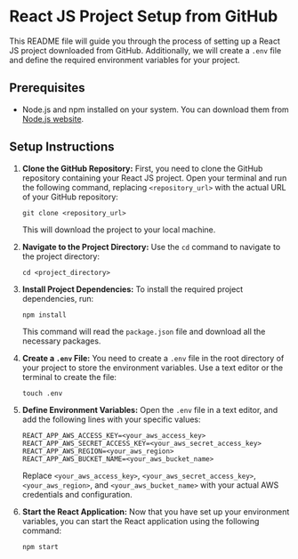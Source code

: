 # React JS Project Setup from GitHub

This README file will guide you through the process of setting up a React JS project downloaded from GitHub. Additionally, we will create a `.env` file and define the required environment variables for your project.

## Prerequisites
- Node.js and npm installed on your system. You can download them from [Node.js website](https://nodejs.org/).

## Setup Instructions

1. **Clone the GitHub Repository:** First, you need to clone the GitHub repository containing your React JS project. Open your terminal and run the following command, replacing `<repository_url>` with the actual URL of your GitHub repository:

    ```
    git clone <repository_url>
    ```

   This will download the project to your local machine.

2. **Navigate to the Project Directory:** Use the `cd` command to navigate to the project directory:

    ```
    cd <project_directory>
    ```

3. **Install Project Dependencies:** To install the required project dependencies, run:

    ```
    npm install
    ```

   This command will read the `package.json` file and download all the necessary packages.

4. **Create a `.env` File:** You need to create a `.env` file in the root directory of your project to store the environment variables. Use a text editor or the terminal to create the file:

    ```
    touch .env
    ```

5. **Define Environment Variables:** Open the `.env` file in a text editor, and add the following lines with your specific values:

    ```dotenv
    REACT_APP_AWS_ACCESS_KEY=<your_aws_access_key>
    REACT_APP_AWS_SECRET_ACCESS_KEY=<your_aws_secret_access_key>
    REACT_APP_AWS_REGION=<your_aws_region>
    REACT_APP_AWS_BUCKET_NAME=<your_aws_bucket_name>
    ```

   Replace `<your_aws_access_key>`, `<your_aws_secret_access_key>`, `<your_aws_region>`, and `<your_aws_bucket_name>` with your actual AWS credentials and configuration.

6. **Start the React Application:** Now that you have set up your environment variables, you can start the React application using the following command:

    ```
    npm start
    ```




